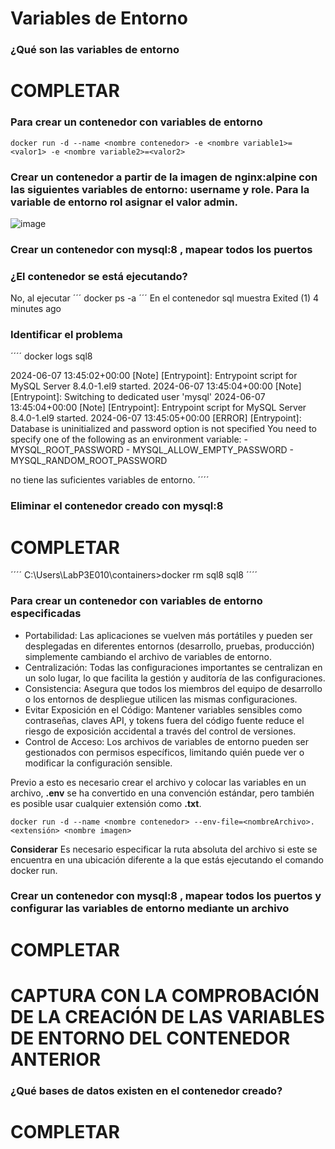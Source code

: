 # Variables de Entorno
### ¿Qué son las variables de entorno
# COMPLETAR

### Para crear un contenedor con variables de entorno

```
docker run -d --name <nombre contenedor> -e <nombre variable1>=<valor1> -e <nombre variable2>=<valor2>
```

### Crear un contenedor a partir de la imagen de nginx:alpine con las siguientes variables de entorno: username y role. Para la variable de entorno rol asignar el valor admin.

![image](https://github.com/cristian-sangucho-a/2024A-ISWD633-Practica2/assets/93937686/7fdf556a-b410-4fc8-b20a-76f206ff249b)


### Crear un contenedor con mysql:8 , mapear todos los puertos

### ¿El contenedor se está ejecutando?
No, al ejecutar 
´´´
docker ps -a
´´´
En el contenedor sql muestra
Exited (1) 4 minutes ago  

### Identificar el problema
´´´´
docker logs sql8


2024-06-07 13:45:02+00:00 [Note] [Entrypoint]: Entrypoint script for MySQL Server 8.4.0-1.el9 started.
2024-06-07 13:45:04+00:00 [Note] [Entrypoint]: Switching to dedicated user 'mysql'
2024-06-07 13:45:04+00:00 [Note] [Entrypoint]: Entrypoint script for MySQL Server 8.4.0-1.el9 started.
2024-06-07 13:45:05+00:00 [ERROR] [Entrypoint]: Database is uninitialized and password option is not specified
    You need to specify one of the following as an environment variable:
    - MYSQL_ROOT_PASSWORD
    - MYSQL_ALLOW_EMPTY_PASSWORD
    - MYSQL_RANDOM_ROOT_PASSWORD

no tiene las suficientes variables de entorno.
´´´´


### Eliminar el contenedor creado con mysql:8 
# COMPLETAR
´´´´
C:\Users\LabP3E010\containers>docker rm sql8
sql8
´´´´


### Para crear un contenedor con variables de entorno especificadas
- Portabilidad: Las aplicaciones se vuelven más portátiles y pueden ser desplegadas en diferentes entornos (desarrollo, pruebas, producción) simplemente cambiando el archivo de variables de entorno.
- Centralización: Todas las configuraciones importantes se centralizan en un solo lugar, lo que facilita la gestión y auditoría de las configuraciones.
- Consistencia: Asegura que todos los miembros del equipo de desarrollo o los entornos de despliegue utilicen las mismas configuraciones.
- Evitar Exposición en el Código: Mantener variables sensibles como contraseñas, claves API, y tokens fuera del código fuente reduce el riesgo de exposición accidental a través del control de versiones.
- Control de Acceso: Los archivos de variables de entorno pueden ser gestionados con permisos específicos, limitando quién puede ver o modificar la configuración sensible.

Previo a esto es necesario crear el archivo y colocar las variables en un archivo, **.env** se ha convertido en una convención estándar, pero también es posible usar cualquier extensión como **.txt**.
```
docker run -d --name <nombre contenedor> --env-file=<nombreArchivo>.<extensión> <nombre imagen>
```
**Considerar**
Es necesario especificar la ruta absoluta del archivo si este se encuentra en una ubicación diferente a la que estás ejecutando el comando docker run.

### Crear un contenedor con mysql:8 , mapear todos los puertos y configurar las variables de entorno mediante un archivo
# COMPLETAR

# CAPTURA CON LA COMPROBACIÓN DE LA CREACIÓN DE LAS VARIABLES DE ENTORNO DEL CONTENEDOR ANTERIOR 

### ¿Qué bases de datos existen en el contenedor creado?
# COMPLETAR
